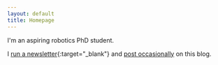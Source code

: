 ```yaml
---
layout: default
title: Homepage
---
```


I'm an aspiring robotics PhD student.

I [run a newsletter](https://us16.campaign-archive.com/home/?u=e17b3f852166c6f688759ade1&id=6763be0722){:target="\_blank"} and [post occasionally](http://blog.thomasweng.com/posts/) on this blog.  
